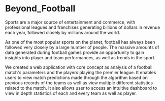 # Beyond_Football

Sports are a major source of entertainment and commerce, with professional leagues and franchises generating billions of dollars in revenue each year, 
followed closely by millions around the world.

As one of the most popular sports on the planet, football has always been followed very closely by a large number of people. 
The massive amounts of data generated during football games provide an opportunity to gain insights into player and team performances, as well as trends in the sport.

We created a web application with core concept as analysis of a football match's parameters and the players playing the premier league. 
It enables users to view match predictions made through the algorithm based on previous records of the teams as well as view multiple different statistics related to the match.
It also allows user to access an intuitive dashboard to view in depth statistics of each and every team as well as player.

